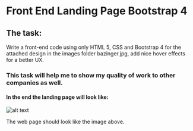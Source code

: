 # Front End Landing Page Bootstrap 4

## The task:
Write a front-end code using only HTML 5, CSS and Bootstrap 4 for the attached design in the images folder bazinger.jpg, add nice hover effects for a better UX.

### This task will help me to show my quality of work to other companies as well.

#### In the end the landing page will look like:

![alt text](https://github.com/VitaliAbramov/Front_End/tree/master/images/bazinger.jpg)

The web page should look like the image above.

